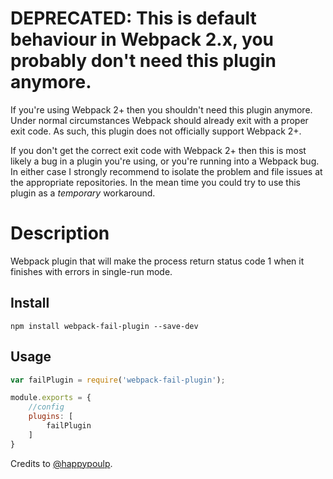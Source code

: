 # DEPRECATED: This is default behaviour in Webpack 2.x, you probably don't need this plugin anymore.

If you're using Webpack 2+ then you shouldn't need this plugin anymore. Under normal circumstances Webpack
should already exit with a proper exit code. As such, this plugin does not officially support Webpack 2+.

If you don't get the correct exit code with Webpack 2+ then this is most likely a bug in a plugin you're using, or 
you're running into a Webpack bug. In either case I strongly recommend to isolate the problem and file issues at the
appropriate repositories. In the mean time you could try to  use this plugin as a *temporary* workaround. 

# Description

Webpack plugin that will make the process return status code 1 when it finishes with errors in single-run mode.

## Install
```
npm install webpack-fail-plugin --save-dev
```

## Usage
```javascript
var failPlugin = require('webpack-fail-plugin');

module.exports = {
	//config
	plugins: [
		failPlugin
	]
}
```

Credits to [@happypoulp](https://github.com/happypoulp).

